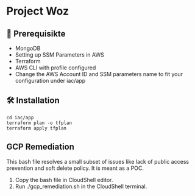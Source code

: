 # Project Woz

## 🚀 Prerequisikte

- MongoDB
- Setting up SSM Parameters in AWS
- Terraform
- AWS CLI with profile configured
- Change the AWS Account ID and SSM parameters name to fit your configuration under iac/app

## 🛠️ Installation
```
cd iac/app
terraform plan -o tfplan
terraform apply tfplan
```

## GCP Remediation
This bash file resolves a small subset of issues like lack of public access prevention and soft delete policy. It is meant as a POC.
1. Copy the bash file in CloudShell editor.
2. Run ./gcp_remediation.sh in the CloudShell terminal.
